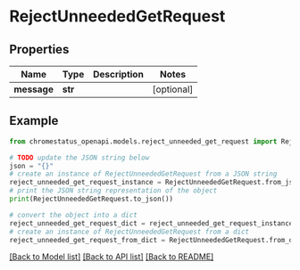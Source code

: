 # RejectUnneededGetRequest


## Properties

Name | Type | Description | Notes
------------ | ------------- | ------------- | -------------
**message** | **str** |  | [optional] 

## Example

```python
from chromestatus_openapi.models.reject_unneeded_get_request import RejectUnneededGetRequest

# TODO update the JSON string below
json = "{}"
# create an instance of RejectUnneededGetRequest from a JSON string
reject_unneeded_get_request_instance = RejectUnneededGetRequest.from_json(json)
# print the JSON string representation of the object
print(RejectUnneededGetRequest.to_json())

# convert the object into a dict
reject_unneeded_get_request_dict = reject_unneeded_get_request_instance.to_dict()
# create an instance of RejectUnneededGetRequest from a dict
reject_unneeded_get_request_from_dict = RejectUnneededGetRequest.from_dict(reject_unneeded_get_request_dict)
```
[[Back to Model list]](../README.md#documentation-for-models) [[Back to API list]](../README.md#documentation-for-api-endpoints) [[Back to README]](../README.md)


